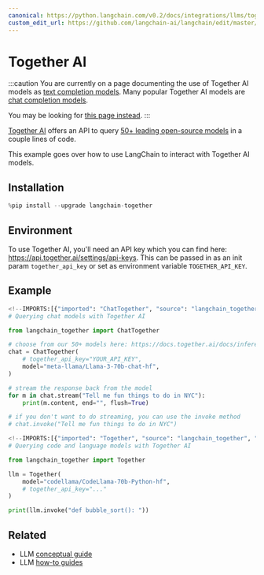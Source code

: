 ```yaml
---
canonical: https://python.langchain.com/v0.2/docs/integrations/llms/together/
custom_edit_url: https://github.com/langchain-ai/langchain/edit/master/docs/docs/integrations/llms/together.ipynb
---
```


# Together AI

:::caution
You are currently on a page documenting the use of Together AI models as [text completion models](/docs/concepts/#llms). Many popular Together AI models are [chat completion models](/docs/concepts/#chat-models).

You may be looking for [this page instead](/docs/integrations/chat/together/).
:::

[Together AI](https://www.together.ai/) offers an API to query [50+ leading open-source models](https://docs.together.ai/docs/inference-models) in a couple lines of code.

This example goes over how to use LangChain to interact with Together AI models.

## Installation


```python
%pip install --upgrade langchain-together
```

## Environment

To use Together AI, you'll need an API key which you can find here:
https://api.together.ai/settings/api-keys. This can be passed in as an init param
``together_api_key`` or set as environment variable ``TOGETHER_API_KEY``.


## Example


```python
<!--IMPORTS:[{"imported": "ChatTogether", "source": "langchain_together", "docs": "https://api.python.langchain.com/en/latest/chat_models/langchain_together.chat_models.ChatTogether.html", "title": "Together AI"}]-->
# Querying chat models with Together AI

from langchain_together import ChatTogether

# choose from our 50+ models here: https://docs.together.ai/docs/inference-models
chat = ChatTogether(
    # together_api_key="YOUR_API_KEY",
    model="meta-llama/Llama-3-70b-chat-hf",
)

# stream the response back from the model
for m in chat.stream("Tell me fun things to do in NYC"):
    print(m.content, end="", flush=True)

# if you don't want to do streaming, you can use the invoke method
# chat.invoke("Tell me fun things to do in NYC")
```


```python
<!--IMPORTS:[{"imported": "Together", "source": "langchain_together", "docs": "https://api.python.langchain.com/en/latest/llms/langchain_together.llms.Together.html", "title": "Together AI"}]-->
# Querying code and language models with Together AI

from langchain_together import Together

llm = Together(
    model="codellama/CodeLlama-70b-Python-hf",
    # together_api_key="..."
)

print(llm.invoke("def bubble_sort(): "))
```


## Related

- LLM [conceptual guide](/docs/concepts/#llms)
- LLM [how-to guides](/docs/how_to/#llms)